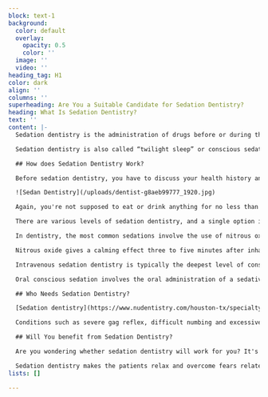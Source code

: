 ```yaml
---
block: text-1
background:
  color: default
  overlay:
    opacity: 0.5
    color: ''
  image: ''
  video: ''
heading_tag: H1
color: dark
align: ''
columns: ''
superheading: Are You a Suitable Candidate for Sedation Dentistry?
heading: What Is Sedation Dentistry?
text: ''
content: |-
  Sedation dentistry is the administration of drugs before or during the dental procedure to keep the patient calm and free from pain. It's moderate level sedation, which means you're awake and conscious.

  Sedation dentistry is also called “twilight sleep” or conscious sedation dentistry because it's accompanied by a short period of [amnesia](https://www.mayoclinic.org/diseases-conditions/amnesia/symptoms-causes/syc-20353360) in which you aren't sensitive to pain but conscious.

  ## How does Sedation Dentistry Work?

  Before sedation dentistry, you have to discuss your health history and the medications or supplements you've been using with your dentist. When all the necessary information is available, you will be given sedation options to consider depending on your specific needs.

  ![Sedan Dentistry](/uploads/dentist-g8aeb99777_1920.jpg)

  Again, you're not supposed to eat or drink anything for no less than six hours before the dental procedure. Unless otherwise stated by the dentist, you can use routine medications.

  There are various levels of sedation dentistry, and a single option is selected based on the client's requirements and stability. Other factors that influence the type of sedation dentistry that you can use involve the length of procedure, anxiety levels, health history and comorbidities.

  In dentistry, the most common sedations involve the use of nitrous oxide, intravenous sedation and oral conscious sedation.

  Nitrous oxide gives a calming effect three to five minutes after inhaling it through a nosepiece or mask. The dentist will have to adjust the dosage and level of sedation accordingly during the procedure. Once the procedure is over, you're given oxygen to flush out the nitrous oxide from the body. Nitrous oxide leaves faster, and you can travel home after the procedure.

  Intravenous sedation dentistry is typically the deepest level of conscious sedation. The dentist delivers sedative medication into the bloodstream using an intravenous line. Heart rate, oxygen level and blood pressure are monitored during the procedure. Intravenous sedation dentistry is ideal for people with lengthy procedures or those with dental anxiety.

  Oral conscious sedation involves the oral administration of a sedative drug to the client before the procedure. The dentist can use different drugs for oral conscious sedation dentistry, ranging from diazepam to lorazepam.

  ## Who Needs Sedation Dentistry?

  [Sedation dentistry](https://www.nudentistry.com/houston-tx/specialty-dentistry/sedation-dentistry/) is meant for patients who fear the dental procedure and have high anxiety levels. Sensitive individuals who can't tolerate pain are the ideal candidates for sedation dentistry.

  Conditions such as severe gag reflex, difficult numbing and excessively sensitive oral nerves need sedation dentistry. Finally, young children and people with mental or physical disabilities need sedation dentistry.

  ## Will You benefit from Sedation Dentistry?

  Are you wondering whether sedation dentistry will work for you? It's an effective procedure that works even for complex dental procedures, and the simple ones like tooth whitening.

  Sedation dentistry makes the patients relax and overcome fears related to invasive dental treatments. [Consult your dentists](https://www.nudentistry.com/houston-tx/our-doctors/dr-akers/) to find out the type of sedation dentistry that works for you and whether you need it for your upcoming dental procedure.
lists: []

---
```

